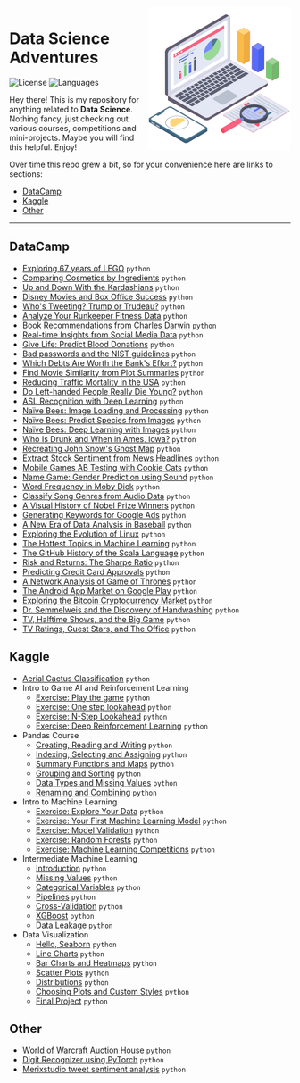 <img src="header_icon.png" align="right" width="256" alt="header pic"/>

# Data Science Adventures

![License](https://img.shields.io/badge/license-MIT-green)
![Languages](https://img.shields.io/badge/languages-python-lightgrey)

Hey there! This is my repository for anything related to **Data Science**. Nothing fancy, just checking out various courses, competitions and mini-projects. Maybe you will find this helpful. Enjoy!

Over time this repo grew a bit, so for your convenience here are links to sections:

- [DataCamp](#datacamp)
- [Kaggle](#kaggle)
- [Other](#other)

---

## DataCamp

- [Exploring 67 years of LEGO](/DataCamp/Exploring%2067%20years%20of%20LEGO/notebook.ipynb) `python`
- [Comparing Cosmetics by Ingredients](/DataCamp/Comparing%20Cosmetics%20by%20Ingredients/notebook.ipynb) `python`
- [Up and Down With the Kardashians](/DataCamp/Up%20and%20Down%20With%20the%20Kardashians/notebook.ipynb) `python`
- [Disney Movies and Box Office Success](/DataCamp/Disney%20Movies%20and%20Box%20Office%20Success/notebook.ipynb) `python`
- [Who's Tweeting? Trump or Trudeau?](/DataCamp/Who's%20Tweeting%3F%20Trump%20or%20Trudeau%3F/notebook.ipynb) `python`
- [Analyze Your Runkeeper Fitness Data](/DataCamp/Analyze%20Your%20Runkeeper%20Fitness%20Data/notebook.ipynb) `python`
- [Book Recommendations from Charles Darwin](/DataCamp/Book%20Recommendations%20from%20Charles%20Darwin/notebook.ipynb) `python`
- [Real-time Insights from Social Media Data](/DataCamp/Real-time%20Insights%20from%20Social%20Media%20Data/notebook.ipynb) `python`
- [Give Life: Predict Blood Donations](/DataCamp/Give%20Life:%20Predict%20Blood%20Donations/notebook.ipynb) `python`
- [Bad passwords and the NIST guidelines](/DataCamp/Bad%20passwords%20and%20the%20NIST%20guidelines/notebook.ipynb) `python`
- [Which Debts Are Worth the Bank's Effort?](/DataCamp/Which%20Debts%20Are%20Worth%20the%20Bank's%20Effort%3F/notebook.ipynb) `python`
- [Find Movie Similarity from Plot Summaries](/DataCamp/Find%20Movie%20Similarity%20from%20Plot%20Summaries/notebook.ipynb) `python`
- [Reducing Traffic Mortality in the USA](/DataCamp/Reducing%20Traffic%20Mortality%20in%20the%20USA/notebook.ipynb) `python`
- [Do Left-handed People Really Die Young?](/DataCamp/Do%20Left-handed%20People%20Really%20Die%20Young%3F/notebook.ipynb) `python`
- [ASL Recognition with Deep Learning](/DataCamp/ASL%20Recognition%20with%20Deep%20Learning/notebook.ipynb) `python`
- [Naïve Bees: Image Loading and Processing](/DataCamp/Na%C3%AFve%20Bees:%20Image%20Loading%20and%20Processing/notebook.ipynb) `python`
- [Naïve Bees: Predict Species from Images](/DataCamp/Na%C3%AFve%20Bees:%20Predict%20Species%20from%20Images/notebook.ipynb) `python`
- [Naïve Bees: Deep Learning with Images](/DataCamp/Na%C3%AFve%20Bees:%20Deep%20Learning%20with%20Images/notebook.ipynb) `python`
- [Who Is Drunk and When in Ames, Iowa?](/DataCamp/Who%20Is%20Drunk%20and%20When%20in%20Ames%2C%20Iowa%3F/notebook.ipynb) `python`
- [Recreating John Snow's Ghost Map](/DataCamp/Recreating%20John%20Snow's%20Ghost%20Map/notebook.ipynb) `python`
- [Extract Stock Sentiment from News Headlines](/DataCamp/Extract%20Stock%20Sentiment%20from%20News%20Headlines/notebook.ipynb) `python`
- [Mobile Games AB Testing with Cookie Cats](/DataCamp/Mobile%20Games%20AB%20Testing%20with%20Cookie%20Cats/notebook.ipynb) `python`
- [Name Game: Gender Prediction using Sound](/DataCamp/Name%20Game:%20Gender%20Prediction%20using%20Sound/notebook.ipynb) `python`
- [Word Frequency in Moby Dick](/DataCamp/Word%20Frequency%20in%20Moby%20Dick/notebook.ipynb) `python`
- [Classify Song Genres from Audio Data](/DataCamp/Classify%20Song%20Genres%20from%20Audio%20Data/notebook.ipynb) `python`
- [A Visual History of Nobel Prize Winners](/DataCamp/A%20Visual%20History%20of%20Nobel%20Prize%20Winners/notebook.ipynb) `python`
- [Generating Keywords for Google Ads](/DataCamp/Generating%20Keywords%20for%20Google%20Ads/notebook.ipynb) `python`
- [A New Era of Data Analysis in Baseball](/DataCamp/A%20New%20Era%20of%20Data%20Analysis%20in%20Baseball/notebook.ipynb) `python`
- [Exploring the Evolution of Linux](/DataCamp/Exploring%20the%20Evolution%20of%20Linux/notebook.ipynb) `python`
- [The Hottest Topics in Machine Learning](/DataCamp/The%20Hottest%20Topics%20in%20Machine%20Learning/notebook.ipynb) `python`
- [The GitHub History of the Scala Language](/DataCamp/The%20GitHub%20History%20of%20the%20Scala%20Language/notebook.ipynb) `python`
- [Risk and Returns: The Sharpe Ratio](/DataCamp/Risk%20and%20Returns:%20The%20Sharpe%20Ratio/notebook.ipynb) `python`
- [Predicting Credit Card Approvals](/DataCamp/Predicting%20Credit%20Card%20Approvals/notebook.ipynb) `python`
- [A Network Analysis of Game of Thrones](/DataCamp/A%20Network%20Analysis%20of%20Game%20of%20Thrones/notebook.ipynb) `python`
- [The Android App Market on Google Play](/DataCamp/The%20Android%20App%20Market%20on%20Google%20Play/notebook.ipynb) `python`
- [Exploring the Bitcoin Cryptocurrency Market](/DataCamp/Exploring%20the%20Bitcoin%20Cryptocurrency%20Market/notebook.ipynb) `python`
- [Dr. Semmelweis and the Discovery of Handwashing](/DataCamp/Dr.%20Semmelweis%20and%20the%20Discovery%20of%20Handwashing/notebook.ipynb) `python`
- [TV, Halftime Shows, and the Big Game](/DataCamp/TV%2C%20Halftime%20Shows%2C%20and%20the%20Big%20Game/notebook.ipynb) `python`
- [TV Ratings, Guest Stars, and The Office](/DataCamp/TV%20Ratings%2C%20Guest%20Stars%2C%20and%20The%20Office) `python`

## Kaggle

- [Aerial Cactus Classification](/Kaggle/Aerial%20Cactus%20Classification/aerial-cactus.ipynb) `python`
- Intro to Game AI and Reinforcement Learning
   - [Exercise: Play the game](/Kaggle/Intro%20to%20Game%20AI%20and%20Reinforcement%20Learning/exercise-play-the-game.ipynb) `python`
   - [Exercise: One step lookahead](/Kaggle/Intro%20to%20Game%20AI%20and%20Reinforcement%20Learning/exercise-one-step-lookahead.ipynb) `python`
   - [Exercise: N-Step Lookahead](/Kaggle/Intro%20to%20Game%20AI%20and%20Reinforcement%20Learning/exercise-n-step-lookahead.ipynb) `python`
   - [Exercise: Deep Reinforcement Learning](/Kaggle/Intro%20to%20Game%20AI%20and%20Reinforcement%20Learning/exercise-deep-reinforcement-learning.ipynb) `python`
- Pandas Course
   - [Creating, Reading and Writing](/Kaggle/Pandas%20Course/exercise-creating-reading-and-writing.ipynb) `python`
   - [Indexing, Selecting and Assigning](/Kaggle/Pandas%20Course/exercise-indexing-selecting-assigning.ipynb) `python`
   - [Summary Functions and Maps](/Kaggle/Pandas%20Course/exercise-summary-functions-and-maps.ipynb) `python`
   - [Grouping and Sorting](/Kaggle/Pandas%20Course/exercise-grouping-and-sorting.ipynb) `python`
   - [Data Types and Missing Values](/Kaggle/Pandas%20Course/exercise-data-types-and-missing-values.ipynb) `python`
   - [Renaming and Combining](/Kaggle/Pandas%20Course/exercise-renaming-and-combining.ipynb) `python`
- Intro to Machine Learning
   - [Exercise: Explore Your Data](/Kaggle/Intro%20to%20Machine%20Learning/exercise-explore-your-data.ipynb) `python`
   - [Exercise: Your First Machine Learning Model](/Kaggle/Intro%20to%20Machine%20Learning/exercise-your-first-machine-learning-model.ipynb) `python`
   - [Exercise: Model Validation](/Kaggle/Intro%20to%20Machine%20Learning/exercise-model-validation.ipynb) `python`
   - [Exercise: Random Forests](/Kaggle/Intro%20to%20Machine%20Learning/exercise-random-forests.ipynb) `python`
   - [Exercise: Machine Learning Competitions](/Kaggle/Intro%20to%20Machine%20Learning/exercise-machine-learning-competitions.ipynb) `python`
- Intermediate Machine Learning
   - [Introduction](/Kaggle/Intermediate%20Machine%20Learning/exercise-introduction.ipynb) `python`
   - [Missing Values](/Kaggle/Intermediate%20Machine%20Learning/exercise-missing-values.ipynb) `python`
   - [Categorical Variables](/Kaggle/Intermediate%20Machine%20Learning/exercise-categorical-variables.ipynb) `python`
   - [Pipelines](/Kaggle/Intermediate%20Machine%20Learning/exercise-pipelines.ipynb) `python`
   - [Cross-Validation](/Kaggle/Intermediate%20Machine%20Learning/exercise-cross-validation.ipynb) `python`
   - [XGBoost](/Kaggle/Intermediate%20Machine%20Learning/exercise-xgboost.ipynb) `python`
   - [Data Leakage](/Kaggle/Intermediate%20Machine%20Learning/exercise-data-leakage.ipynb) `python`
- Data Visualization
   - [Hello, Seaborn](/Kaggle/Data%20Visualization/exercise-hello-seaborn.ipynb) `python`
   - [Line Charts](/Kaggle/Data%20Visualization/exercise-line-charts.ipynb) `python`
   - [Bar Charts and Heatmaps](/Kaggle/Data%20Visualization/exercise-bar-charts-and-heatmaps.ipynb) `python`
   - [Scatter Plots](/Kaggle/Data%20Visualization/exercise-scatter-plots.ipynb) `python`
   - [Distributions](/Kaggle/Data%20Visualization/exercise-distributions.ipynb) `python`
   - [Choosing Plots and Custom Styles](/Kaggle/Data%20Visualization/exercise-choosing-plot-types-and-custom-styles.ipynb) `python`
   - [Final Project](/Kaggle/Data%20Visualization/exercise-final-project.ipynb) `python`

## Other

- [World of Warcraft Auction House](/Other/World%20of%20Warcraft%20Auction%20House/notebook.ipynb) `python`
- [Digit Recognizer using PyTorch](Other/Digit%20Recognizer%20using%20PyTorch/notebook.ipynb) `python`
- [Merixstudio tweet sentiment analysis](https://gitlab.com/lukzmu/data-science/-/blob/master/Other/Merixstudio%20twitter%20sentiment%20analysis/notebook.ipynb) `python`
